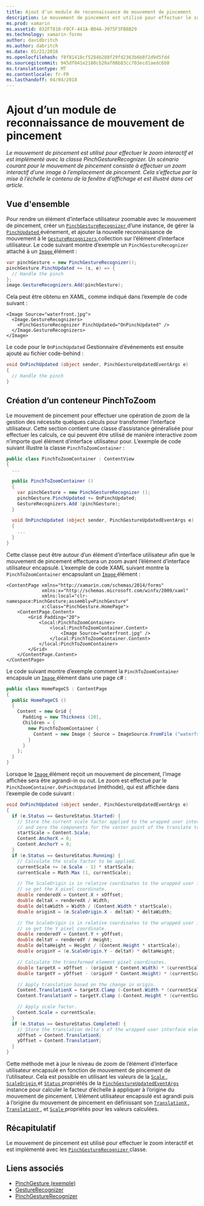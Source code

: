```yaml
---
title: Ajout d’un module de reconnaissance de mouvement de pincement
description: Le mouvement de pincement est utilisé pour effectuer le zoom interactif et est implémenté avec la classe PinchGestureRecognizer. Un scénario courant pour le mouvement de pincement consiste à effectuer un zoom interactif d’une image à l’emplacement de pincement. Cela s’effectue par la mise à l’échelle le contenu de la fenêtre d’affichage et est illustré dans cet article.
ms.prod: xamarin
ms.assetid: 832F7810-F0CF-441A-B04A-3975F3FB8B29
ms.technology: xamarin-forms
author: davidbritch
ms.author: dabritch
ms.date: 01/21/2016
ms.openlocfilehash: f8f81418cf5284b288f29fd2363b6b8f2d9d5fdd
ms.sourcegitcommit: 945df041e2180cb20af08b83cc703ecd1aedc6b0
ms.translationtype: MT
ms.contentlocale: fr-FR
ms.lasthandoff: 04/04/2018
---
```

# <a name="adding-a-pinch-gesture-recognizer"></a>Ajout d’un module de reconnaissance de mouvement de pincement

_Le mouvement de pincement est utilisé pour effectuer le zoom interactif et est implémenté avec la classe PinchGestureRecognizer. Un scénario courant pour le mouvement de pincement consiste à effectuer un zoom interactif d’une image à l’emplacement de pincement. Cela s’effectue par la mise à l’échelle le contenu de la fenêtre d’affichage et est illustré dans cet article._

## <a name="overview"></a>Vue d'ensemble

Pour rendre un élément d’interface utilisateur zoomable avec le mouvement de pincement, créer un [ `PinchGestureRecognizer` ](https://developer.xamarin.com/api/type/Xamarin.Forms.PinchGestureRecognizer/) d’une instance, de gérer la [ `PinchUpdated` ](https://developer.xamarin.com/api/event/Xamarin.Forms.PinchGestureRecognizer.PinchUpdated/) événement, et ajouter la nouvelle reconnaissance de mouvement à le [ `GestureRecognizers` ](https://developer.xamarin.com/api/property/Xamarin.Forms.View.GestureRecognizers/) collection sur l’élément d’interface utilisateur. Le code suivant montre d’exemple un `PinchGestureRecognizer` attaché à un [ `Image` ](https://developer.xamarin.com/api/type/Xamarin.Forms.Image/) élément :

```csharp
var pinchGesture = new PinchGestureRecognizer();
pinchGesture.PinchUpdated += (s, e) => {
  // Handle the pinch
};
image.GestureRecognizers.Add(pinchGesture);
```

Cela peut être obtenu en XAML, comme indiqué dans l’exemple de code suivant :

```xaml
<Image Source="waterfront.jpg">
  <Image.GestureRecognizers>
    <PinchGestureRecognizer PinchUpdated="OnPinchUpdated" />
  </Image.GestureRecognizers>
</Image>
```

Le code pour le `OnPinchUpdated` Gestionnaire d’événements est ensuite ajouté au fichier code-behind :

```csharp
void OnPinchUpdated (object sender, PinchGestureUpdatedEventArgs e)
{
  // Handle the pinch
}
```

## <a name="creating-a-pinchtozoom-container"></a>Création d’un conteneur PinchToZoom

Le mouvement de pincement pour effectuer une opération de zoom de la gestion des nécessite quelques calculs pour transformer l’interface utilisateur. Cette section contient une classe d’assistance généralisée pour effectuer les calculs, ce qui peuvent être utilisé de manière interactive zoom n’importe quel élément d’interface utilisateur pour. L’exemple de code suivant illustre la classe `PinchToZoomContainer` :

```csharp
public class PinchToZoomContainer : ContentView
{
  ...

  public PinchToZoomContainer ()
  {
    var pinchGesture = new PinchGestureRecognizer ();
    pinchGesture.PinchUpdated += OnPinchUpdated;
    GestureRecognizers.Add (pinchGesture);
  }

  void OnPinchUpdated (object sender, PinchGestureUpdatedEventArgs e)
  {
    ...
  }
}
```

Cette classe peut être autour d’un élément d’interface utilisateur afin que le mouvement de pincement effectuera un zoom avant l’élément d’interface utilisateur encapsulé. L’exemple de code XAML suivant montre la `PinchToZoomContainer` encapsulant un [ `Image` ](https://developer.xamarin.com/api/type/Xamarin.Forms.Image/) élément :

```xaml
<ContentPage xmlns="http://xamarin.com/schemas/2014/forms"
             xmlns:x="http://schemas.microsoft.com/winfx/2009/xaml"
             xmlns:local="clr-namespace:PinchGesture;assembly=PinchGesture"
             x:Class="PinchGesture.HomePage">
    <ContentPage.Content>
        <Grid Padding="20">
            <local:PinchToZoomContainer>
                <local:PinchToZoomContainer.Content>
                    <Image Source="waterfront.jpg" />
                </local:PinchToZoomContainer.Content>
            </local:PinchToZoomContainer>
        </Grid>
    </ContentPage.Content>
</ContentPage>
```

Le code suivant montre d’exemple comment la `PinchToZoomContainer` encapsule un [ `Image` ](https://developer.xamarin.com/api/type/Xamarin.Forms.Image/) élément dans une page c# :

```csharp
public class HomePageCS : ContentPage
{
  public HomePageCS ()
  {
    Content = new Grid {
      Padding = new Thickness (20),
      Children = {
        new PinchToZoomContainer {
          Content = new Image { Source = ImageSource.FromFile ("waterfront.jpg") }
        }
      }
    };
  }
}
```

Lorsque le [ `Image` ](https://developer.xamarin.com/api/type/Xamarin.Forms.Image/) élément reçoit un mouvement de pincement, l’image affichée sera être agrandi-in ou out. Le zoom est effectué par le `PinchZoomContainer.OnPinchUpdated` (méthode), qui est affichée dans l’exemple de code suivant :

```csharp
void OnPinchUpdated (object sender, PinchGestureUpdatedEventArgs e)
{
  if (e.Status == GestureStatus.Started) {
    // Store the current scale factor applied to the wrapped user interface element,
    // and zero the components for the center point of the translate transform.
    startScale = Content.Scale;
    Content.AnchorX = 0;
    Content.AnchorY = 0;
  }
  if (e.Status == GestureStatus.Running) {
    // Calculate the scale factor to be applied.
    currentScale += (e.Scale - 1) * startScale;
    currentScale = Math.Max (1, currentScale);

    // The ScaleOrigin is in relative coordinates to the wrapped user interface element,
    // so get the X pixel coordinate.
    double renderedX = Content.X + xOffset;
    double deltaX = renderedX / Width;
    double deltaWidth = Width / (Content.Width * startScale);
    double originX = (e.ScaleOrigin.X - deltaX) * deltaWidth;

    // The ScaleOrigin is in relative coordinates to the wrapped user interface element,
    // so get the Y pixel coordinate.
    double renderedY = Content.Y + yOffset;
    double deltaY = renderedY / Height;
    double deltaHeight = Height / (Content.Height * startScale);
    double originY = (e.ScaleOrigin.Y - deltaY) * deltaHeight;

    // Calculate the transformed element pixel coordinates.
    double targetX = xOffset - (originX * Content.Width) * (currentScale - startScale);
    double targetY = yOffset - (originY * Content.Height) * (currentScale - startScale);

    // Apply translation based on the change in origin.
    Content.TranslationX = targetX.Clamp (-Content.Width * (currentScale - 1), 0);
    Content.TranslationY = targetY.Clamp (-Content.Height * (currentScale - 1), 0);

    // Apply scale factor.
    Content.Scale = currentScale;
  }
  if (e.Status == GestureStatus.Completed) {
    // Store the translation delta's of the wrapped user interface element.
    xOffset = Content.TranslationX;
    yOffset = Content.TranslationY;
  }
}
```

Cette méthode met à jour le niveau de zoom de l’élément d’interface utilisateur encapsulé en fonction de mouvement de pincement de l’utilisateur. Cela est possible en utilisant les valeurs de la [ `Scale` ](https://developer.xamarin.com/api/property/Xamarin.Forms.PinchGestureUpdatedEventArgs.Scale/), [ `ScaleOrigin` ](https://developer.xamarin.com/api/property/Xamarin.Forms.PinchGestureUpdatedEventArgs.ScaleOrigin/) et [ `Status` ](https://developer.xamarin.com/api/property/Xamarin.Forms.PinchGestureUpdatedEventArgs.Status/) propriétés de la [ `PinchGestureUpdatedEventArgs` ](https://developer.xamarin.com/api/type/Xamarin.Forms.PinchGestureUpdatedEventArgs/) instance pour calculer le facteur d’échelle à appliquer à l’origine du mouvement de pincement. L’élément utilisateur encapsulé est agrandi puis à l’origine du mouvement de pincement en définissant son [ `TranslationX` ](https://developer.xamarin.com/api/property/Xamarin.Forms.VisualElement.TranslationX/), [ `TranslationY` ](https://developer.xamarin.com/api/property/Xamarin.Forms.VisualElement.TranslationY/), et [ `Scale` ](https://developer.xamarin.com/api/property/Xamarin.Forms.VisualElement.Scale/) propriétés pour les valeurs calculées.

## <a name="summary"></a>Récapitulatif

Le mouvement de pincement est utilisé pour effectuer le zoom interactif et est implémenté avec les [ `PinchGestureRecognizer` ](https://developer.xamarin.com/api/type/Xamarin.Forms.PinchGestureRecognizer/) classe.


## <a name="related-links"></a>Liens associés

- [PinchGesture (exemple)](https://developer.xamarin.com/samples/xamarin-forms/WorkingWithGestures/PinchGesture/)
- [GestureRecognizer](https://developer.xamarin.com/api/type/Xamarin.Forms.GestureRecognizer/)
- [PinchGestureRecognizer](https://developer.xamarin.com/api/type/Xamarin.Forms.PinchGestureRecognizer/)
